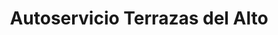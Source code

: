 ---
title: "Autoservicio Terrazas del Alto"
url: /neuquen/autoservicio-terrazas-del-alto/
shop: comodidad
---